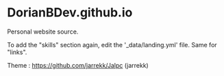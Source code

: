 # DorianBDev.github.io
Personal website source.

To add the "skills" section again, edit the '_data/landing.yml' file. Same for "links".

Theme : https://github.com/jarrekk/Jalpc (jarrekk)
